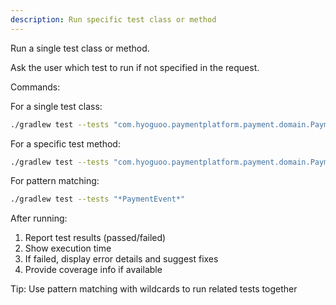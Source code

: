 ```yaml
---
description: Run specific test class or method
---
```


Run a single test class or method.

Ask the user which test to run if not specified in the request.

Commands:

For a single test class:
```bash
./gradlew test --tests "com.hyoguoo.paymentplatform.payment.domain.PaymentEventTest"
```

For a specific test method:
```bash
./gradlew test --tests "com.hyoguoo.paymentplatform.payment.domain.PaymentEventTest.testMethodName"
```

For pattern matching:
```bash
./gradlew test --tests "*PaymentEvent*"
```

After running:
1. Report test results (passed/failed)
2. Show execution time
3. If failed, display error details and suggest fixes
4. Provide coverage info if available

Tip: Use pattern matching with wildcards to run related tests together